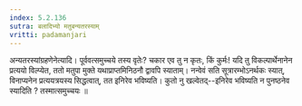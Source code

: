 ```yaml
---
index: 5.2.136
sutra: बलादिभ्यो मतुबन्यतरस्याम्
vritti: padamanjari
---
```


 अन्यतरस्यांग्रहणेनेत्यादि। पूर्ववत्समुच्चये तस्य वृतेः? चकार एव तु न कृतः, किं कुर्मः! यदि तु विकल्पार्थेनानेन प्रत्ययो विल्प्येत, ततो मतुपा मुक्ते यथाप्राप्तमिनिठनौ द्वावपि स्याताम्। नन्वेवं सति सूत्रारम्भोऽनर्थकः स्यात्, विनाप्यनेन प्रत्ययत्रयस्य सिद्धत्वात्, तत इनिरेव भविष्यति। कुतो नु खल्वेतद्--इनिरेव भविष्यति न पुनष्ठनेव स्यादिति ? तस्मात्समुच्चयः ॥